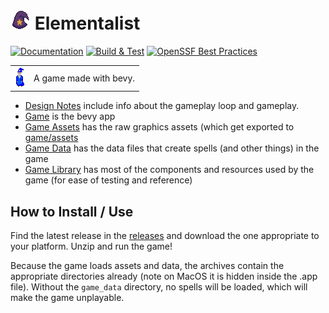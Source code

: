 # ![game icon](./game_assets/Icon.png) Elementalist

[![Documentation](https://github.com/nwesterhausen/elementalist/actions/workflows/docs.yml/badge.svg)](https://nwesterhausen.github.io/elementalist/)
[![Build & Test](https://github.com/nwesterhausen/elementalist/actions/workflows/rust.yml/badge.svg)](https://github.com/nwesterhausen/elementalist/actions/workflows/rust.yml)
[![OpenSSF Best Practices](https://www.bestpractices.dev/projects/8337/badge)](https://www.bestpractices.dev/projects/8337)

|                                            |                        |
| ------------------------------------------ | ---------------------- |
| ![wizard](./game/assets/sprite/Wizard.png) | A game made with bevy. |

- [Design Notes](./design_notes) include info about the gameplay loop and gameplay.
- [Game](./game) is the bevy app
- [Game Assets](./game_assets) has the raw graphics assets (which get exported to [game/assets](./game/assets/)
- [Game Data](./game_data) has the data files that create spells (and other things) in the game
- [Game Library](./game_library) has most of the components and resources used by the game (for ease of testing and reference)

## How to Install / Use

Find the latest release in the [releases](https://github.com/nwesterhausen/elementalist/releases) and download the one appropriate to your platform. Unzip and run the game!

Because the game loads assets and data, the archives contain the appropriate directories already (note on MacOS it is hidden inside the .app file). Without the `game_data`
directory, no spells will be loaded, which will make the game unplayable.
